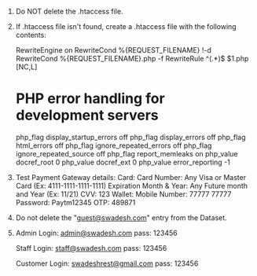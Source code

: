1.	Do NOT delete the .htaccess file.
2.	If .htaccess file isn't found, create a .htaccess file with the following contents: 

	RewriteEngine on 
	RewriteCond %{REQUEST_FILENAME} !-d
	RewriteCond %{REQUEST_FILENAME}\.php -f
	RewriteRule ^(.*)$ $1.php [NC,L]
	# PHP error handling for development servers
	php_flag display_startup_errors off
	php_flag display_errors off
	php_flag html_errors off
	php_flag ignore_repeated_errors off
	php_flag ignore_repeated_source off
	php_flag report_memleaks on
	php_value docref_root 0
	php_value docref_ext 0
	php_value error_reporting -1

3.	Test Payment Gateway details:
	Card:
		Card Number:	Any Visa or Master Card (Ex: 4111-1111-1111-1111)
		Expiration Month & Year:	Any Future month and Year (Ex: 11/21)
		CVV:	123
	Wallet:
		Mobile Number:	77777 77777
		Password:	Paytm12345
		OTP:	489871

5.	Do not delete the "guest@swadesh.com" entry from the Dataset.

6.	Admin Login:
	admin@swadesh.com
	pass: 123456

	Staff Login:
	staff@swadesh.com
	pass: 123456

	Customer Login:
	swadeshrest@gmail.com
	pass: 123456
